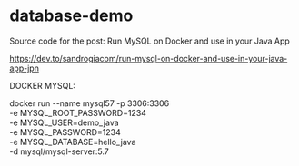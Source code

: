 # database-demo

Source code for the post: Run MySQL on Docker and use in your Java App

https://dev.to/sandrogiacom/run-mysql-on-docker-and-use-in-your-java-app-jpn


DOCKER MYSQL:



docker run --name mysql57 -p 3306:3306 \
-e MYSQL_ROOT_PASSWORD=1234 \
-e MYSQL_USER=demo_java \
-e MYSQL_PASSWORD=1234 \
-e MYSQL_DATABASE=hello_java \
-d mysql/mysql-server:5.7